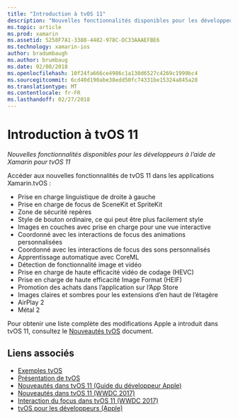```yaml
---
title: "Introduction à tvOS 11"
description: "Nouvelles fonctionnalités disponibles pour les développeurs à l’aide de Xamarin pour tvOS 11"
ms.topic: article
ms.prod: xamarin
ms.assetid: 5258F7A1-3388-4482-978C-DC33AAAEFBE6
ms.technology: xamarin-ios
author: bradumbaugh
ms.author: brumbaug
ms.date: 02/08/2018
ms.openlocfilehash: 10f24fa666ce4986c1a130d6527c4269c1999bc4
ms.sourcegitcommit: 6cd40d190abe38edd50fc74331be15324a845a28
ms.translationtype: MT
ms.contentlocale: fr-FR
ms.lasthandoff: 02/27/2018
---
```

# <a name="introduction-to-tvos-11"></a>Introduction à tvOS 11

_Nouvelles fonctionnalités disponibles pour les développeurs à l’aide de Xamarin pour tvOS 11_

Accéder aux nouvelles fonctionnalités de tvOS 11 dans les applications Xamarin.tvOS :

- Prise en charge linguistique de droite à gauche 
- Prise en charge de focus de SceneKit et SpriteKit
- Zone de sécurité repères 
- Style de bouton ordinaire, ce qui peut être plus facilement style
- Images en couches avec prise en charge pour une vue interactive
- Coordonné avec les interactions de focus des animations personnalisées
- Coordonné avec les interactions de focus des sons personnalisés
- Apprentissage automatique avec CoreML
- Détection de fonctionnalité image et vidéo
- Prise en charge de haute efficacité vidéo de codage (HEVC)
- Prise en charge de haute efficacité Image Format (HEIF)
- Promotion des achats dans l’application sur l’App Store
- Images claires et sombres pour les extensions d’en haut de l’étagère
- AirPlay 2
- Métal 2

Pour obtenir une liste complète des modifications Apple a introduit dans tvOS 11, consultez le [Nouveautés tvOS](https://developer.apple.com/library/content/releasenotes/General/WhatsNewinTVOS/Articles/tvOS_11_0.html) document.



## <a name="related-links"></a>Liens associés

- [Exemples tvOS](https://developer.xamarin.com/samples/tvos/all/)
- [Présentation de tvOS](~/ios/tvos/index.md)
- [Nouveautés dans tvOS 11 (Guide du développeur Apple)](https://developer.apple.com/library/content/releasenotes/General/WhatsNewinTVOS/Articles/tvOS_11_0.html)
- [Nouveautés dans tvOS 11 (WWDC 2017)](https://developer.apple.com/videos/play/wwdc2017/209/)
- [Interaction du focus dans tvOS 11 (WWDC 2017)](https://developer.apple.com/videos/play/wwdc2017/224/)
- [tvOS pour les développeurs (Apple)](https://developer.apple.com/tvos/)
